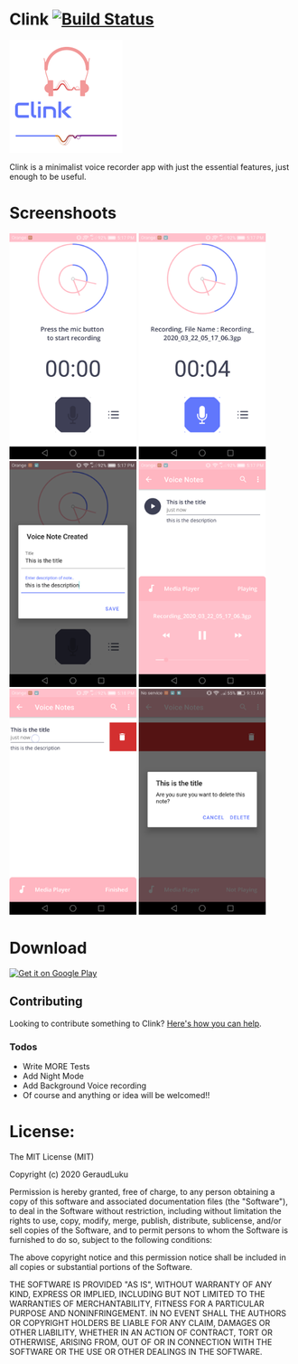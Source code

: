 # Clink [![Build Status](https://travis-ci.org/joemccann/dillinger.svg?branch=master)](https://travis-ci.org/joemccann/dillinger)

<img src="/app_icon.png" height="200px"/> <br>

Clink is a minimalist voice recorder app with just the essential features, just enough to be useful.

# Screenshoots
<img src="/Screenshot_2020-03-22-17-17-02.png" height="400px"/>                <img src="/Screenshot_2020-03-22-17-17-10.png" height="400px"/>
<img src="/Screenshot_2020-03-22-17-17-35.png" height="400px"/>                <img src="/Screenshot_2020-03-22-17-17-50.png" height="400px"/>
<img src="/Screenshot_2020-03-22-17-18-02.png" height="400px"/>                <img src="/Screenshot_2020-03-25-09-13-07.png" height="400px"/>

# Download
<a href="https://play.google.com/store/apps">
<img alt="Get it on Google Play" src="https://play.google.com/intl/en_us/badges/images/apps/en-play-badge.png" height="50px"/></a>

## Contributing
Looking to contribute something to Clink? [Here's how you can help](/Contributing.md).

### Todos

 - Write MORE Tests
 - Add Night Mode
 - Add Background Voice recording
 - Of course and anything or idea will be welcomed!!

# License:
The MIT License (MIT)

Copyright (c) 2020 GeraudLuku

Permission is hereby granted, free of charge, to any person obtaining a copy
of this software and associated documentation files (the "Software"), to deal
in the Software without restriction, including without limitation the rights
to use, copy, modify, merge, publish, distribute, sublicense, and/or sell
copies of the Software, and to permit persons to whom the Software is
furnished to do so, subject to the following conditions:

The above copyright notice and this permission notice shall be included in all
copies or substantial portions of the Software.

THE SOFTWARE IS PROVIDED "AS IS", WITHOUT WARRANTY OF ANY KIND, EXPRESS OR
IMPLIED, INCLUDING BUT NOT LIMITED TO THE WARRANTIES OF MERCHANTABILITY,
FITNESS FOR A PARTICULAR PURPOSE AND NONINFRINGEMENT. IN NO EVENT SHALL THE
AUTHORS OR COPYRIGHT HOLDERS BE LIABLE FOR ANY CLAIM, DAMAGES OR OTHER
LIABILITY, WHETHER IN AN ACTION OF CONTRACT, TORT OR OTHERWISE, ARISING FROM,
OUT OF OR IN CONNECTION WITH THE SOFTWARE OR THE USE OR OTHER DEALINGS IN THE
SOFTWARE.
